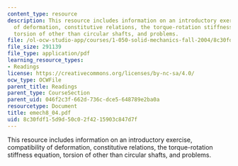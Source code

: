 ```yaml
---
content_type: resource
description: This resource includes information on an introductory exercise, compatibility
  of deformation, constitutive relations, the torque-rotation stiffness equation,
  torsion of other than circular shafts, and problems.
file: /ol-ocw-studio-app/courses/1-050-solid-mechanics-fall-2004/8c30fdf15d9d50c02f4215903c847d7f_emech8_04.pdf
file_size: 291139
file_type: application/pdf
learning_resource_types:
- Readings
license: https://creativecommons.org/licenses/by-nc-sa/4.0/
ocw_type: OCWFile
parent_title: Readings
parent_type: CourseSection
parent_uid: 046f2c3f-662d-736c-dce5-648789e2ba0a
resourcetype: Document
title: emech8_04.pdf
uid: 8c30fdf1-5d9d-50c0-2f42-15903c847d7f
---
```

This resource includes information on an introductory exercise, compatibility of deformation, constitutive relations, the torque-rotation stiffness equation, torsion of other than circular shafts, and problems.